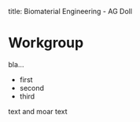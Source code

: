 title: Biomaterial Engineering - AG Doll


Workgroup
==========


bla...

* first
* second
* third

text and moar text
